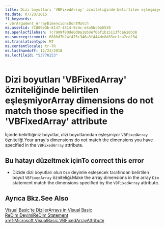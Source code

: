 ```yaml
---
title: Dizi boyutları 'VBFixedArray' özniteliğinde belirtilen eşleşmiyor
ms.date: 07/20/2015
f1_keywords:
- vbrArgument_ArrayDimensionsDontMatch
ms.assetid: 71809e3b-8147-4314-9c4c-e4a5bc9a5530
ms.openlocfilehash: 7c7909f80de6d8a18b0ef06f1b15113fca610b38
ms.sourcegitcommit: 0888d7b24f475c346a3f444de8d83ec1ca7cd234
ms.translationtype: MT
ms.contentlocale: tr-TR
ms.lasthandoff: 12/22/2018
ms.locfileid: "53770253"
---
```

# <a name="array-dimensions-do-not-match-those-specified-in-the-vbfixedarray-attribute"></a><span data-ttu-id="27391-102">Dizi boyutları 'VBFixedArray' özniteliğinde belirtilen eşleşmiyor</span><span class="sxs-lookup"><span data-stu-id="27391-102">Array dimensions do not match those specified in the 'VBFixedArray' attribute</span></span>
<span data-ttu-id="27391-103">İçinde belirttiğiniz boyutlar, dizi boyutlarından eşleşmiyor `VBFixedArray` özniteliği.</span><span class="sxs-lookup"><span data-stu-id="27391-103">Your array's dimensions do not match the dimensions you have specified in the `VBFixedArray` attribute.</span></span>  
  
## <a name="to-correct-this-error"></a><span data-ttu-id="27391-104">Bu hatayı düzeltmek için</span><span class="sxs-lookup"><span data-stu-id="27391-104">To correct this error</span></span>  
  
-   <span data-ttu-id="27391-105">Dizide dizi boyutları olun `Dim` deyimle eşleşecek tarafından belirtilen boyut `VBFixedArray` özniteliği.</span><span class="sxs-lookup"><span data-stu-id="27391-105">Make the array dimensions in the array `Dim` statement match the dimensions specified by the `VBFixedArray` attribute.</span></span>  
  
## <a name="see-also"></a><span data-ttu-id="27391-106">Ayrıca Bkz.</span><span class="sxs-lookup"><span data-stu-id="27391-106">See Also</span></span>  
 [<span data-ttu-id="27391-107">Visual Basic'te Diziler</span><span class="sxs-lookup"><span data-stu-id="27391-107">Arrays in Visual Basic</span></span>](~/docs/visual-basic/programming-guide/language-features/arrays/index.md)  
 [<span data-ttu-id="27391-108">ReDim Deyimi</span><span class="sxs-lookup"><span data-stu-id="27391-108">ReDim Statement</span></span>](../../visual-basic/language-reference/statements/redim-statement.md)  
 <xref:Microsoft.VisualBasic.VBFixedArrayAttribute>

